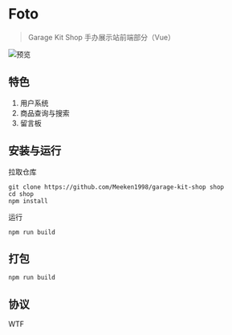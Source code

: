 # Foto

> Garage Kit Shop
> 手办展示站前端部分（Vue）

![预览](https://github.com/Meeken1998/garage-kit-shop/blob/master/shouban.png)

## 特色
 1. 用户系统
 2. 商品查询与搜索
 3. 留言板
 
 
## 安装与运行

拉取仓库

```
git clone https://github.com/Meeken1998/garage-kit-shop shop
cd shop
npm install
```

运行

```
npm run build
```

## 打包
```
npm run build
```

## 协议

WTF

